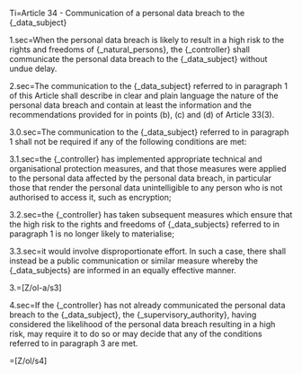 Ti=Article 34 - Communication of a personal data breach to the {_data_subject}

1.sec=When the personal data breach is likely to result in a high risk to the rights and freedoms of {_natural_persons}, the {_controller} shall communicate the personal data breach to the {_data_subject} without undue delay.

2.sec=The communication to the {_data_subject} referred to in paragraph 1 of this Article shall describe in clear and plain language the nature of the personal data breach and contain at least the information and the recommendations provided for in points (b), (c) and (d) of Article 33(3).

3.0.sec=The communication to the {_data_subject} referred to in paragraph 1 shall not be required if any of the following conditions are met:

3.1.sec=the {_controller} has implemented appropriate technical and organisational protection measures, and that those measures were applied to the personal data affected by the personal data breach, in particular those that render the personal data unintelligible to any person who is not authorised to access it, such as encryption;

3.2.sec=the {_controller} has taken subsequent measures which ensure that the high risk to the rights and freedoms of {_data_subjects} referred to in paragraph 1 is no longer likely to materialise;

3.3.sec=it would involve disproportionate effort. In such a case, there shall instead be a public communication or similar measure whereby the {_data_subjects} are informed in an equally effective manner.

3.=[Z/ol-a/s3]

4.sec=If the {_controller} has not already communicated the personal data breach to the {_data_subject}, the {_supervisory_authority}, having considered the likelihood of the personal data breach resulting in a high risk, may require it to do so or may decide that any of the conditions referred to in paragraph 3 are met.

=[Z/ol/s4]
